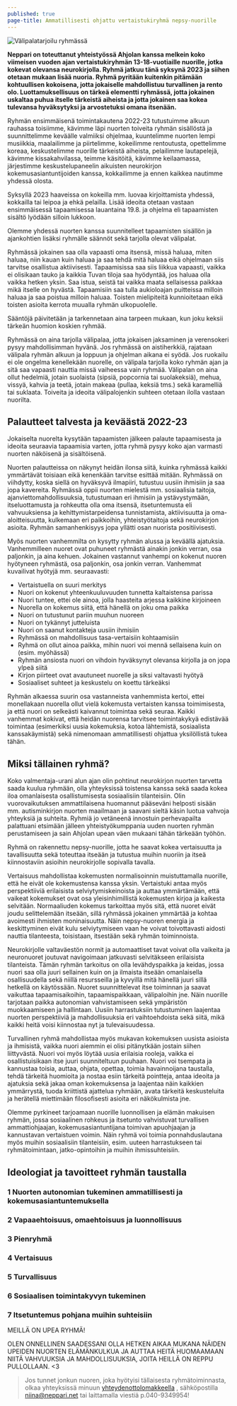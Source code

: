 ```yaml
---
published: true
page-title: Ammatillisesti ohjattu vertaistukiryhmä nepsy-nuorille
---
```


![Välipalatarjoilu ryhmässä]({{site.baseurl}}/uploaded-images/valipalatarjoilu-nuorten-ryhmassa.jpeg)

**Neppari on toteuttanut yhteistyössä Ahjolan kanssa melkein koko viimeisen vuoden ajan vertaistukiryhmän 13-18-vuotiaille nuorille, jotka kokevat olevansa neurokirjolla. Ryhmä jatkuu tänä syksynä 2023 ja siihen otetaan mukaan lisää nuoria. Ryhmä pyritään kuitenkin pitämään kohtuullisen kokoisena, jotta jokaiselle mahdollistuu turvallinen ja rento olo. Luottamuksellisuus on tärkeä elementti ryhmässä, jotta jokainen uskaltaa puhua itselle tärkeistä aiheista ja jotta jokainen saa kokea tulevansa hyväksytyksi ja arvostetuksi omana itsenään.**

Ryhmän ensimmäisenä toimintakautena 2022-23 tutustuimme alkuun rauhassa toisiimme, kävimme läpi nuorten toiveita ryhmän sisällöstä ja suunnittelimme keväälle valmiiksi ohjelmaa, kuuntelimme nuorten lempi musiikkia, maalailimme ja piirtelimme, kokeilimme rentoutusta, opettelimme koreaa, keskustelimme nuorille tärkeistä aiheista, pelailimme lautapelejä, kävimme kissakahvilassa, teimme käsitöitä, kävimme keilaamassa, järjestimme keskustelupaneelin aikuisten neurokirjon kokemusasiantuntijoiden kanssa, kokkailimme ja ennen kaikkea nautimme yhdessä olosta.

Syksyllä 2023 haaveissa on kokeilla mm. luovaa kirjoittamista yhdessä, kokkailla tai leipoa ja ehkä pelailla. Lisää ideoita otetaan vastaan ensimmäisessä tapaamisessa lauantaina 19.8. ja ohjelma eli tapaamisten sisältö lyödään silloin lukkoon. 

Olemme yhdessä nuorten kanssa suunnitelleet tapaamisten sisällön ja ajankohtien lisäksi ryhmälle säännöt sekä tarjolla olevat välipalat. 

Ryhmässä jokainen saa olla vapaasti oma itsensä, missä haluaa, miten haluaa, niin kauan kuin haluaa ja saa tehdä mitä haluaa eikä ohjelmaan siis tarvitse osallistua aktiivisesti. Tapaamisissa saa siis liikkua vapaasti, vaikka ei olisikaan tauko ja kaikkia Tuvan tiloja saa hyödyntää, jos haluaa olla vaikka hetken yksin. Saa istua, seistä tai vaikka maata sellaisessa paikkaa mikä itselle on hyvästä. Tapaamisiin saa tulla aukioloajan puitteissa milloin haluaa ja saa poistua milloin haluaa. Toisten mielipiteitä kunnioitetaan eikä toisten asioita kerrota muualla ryhmän ulkopuolelle. 

Sääntöjä päivitetään ja tarkennetaan aina tarpeen mukaan, kun joku keksii tärkeän huomion koskien ryhmää.

Ryhmässä on aina tarjolla välipalaa, jotta jokaisen jaksaminen ja verensokeri pysyy mahdollisimman hyvänä. Jos ryhmässä on aistiherkkiä, rajataan välipala ryhmän alkuun ja loppuun ja ohjelman aikana ei syödä. Jos ruokailu ei ole ongelma kenellekään nuorelle, on välipala tarjolla koko ryhmän ajan ja sitä saa vapaasti nauttia missä vaiheessa vain ryhmää. Välipalan on aina ollut hedelmiä, jotain suolaista (sipsiä, popcornia tai suolakeksiä), mehua, vissyä, kahvia ja teetä, jotain makeaa (pullaa, keksiä tms.) sekä karamelliä tai suklaata. Toiveita ja ideoita välipalojenkin suhteen otetaan ilolla vastaan nuorilta.


## Palautteet talvesta ja keväästä 2022-23

Jokaiselta nuorelta kysytään tapaamisten jälkeen palaute tapaamisesta ja ideoita seuraavia tapaamisia varten, jotta ryhmä pysyy koko ajan varmasti nuorten näköisenä ja sisältöisenä. 

Nuorten palautteissa on näkynyt heidän ilonsa siitä, kuinka ryhmässä kaikki ymmärtävät toisiaan eikä kenenkään tarvitse esittää mitään. Ryhmässä on viihdytty, koska siellä on hyväksyvä ilmapiiri, tutustuu uusiin ihmisiin ja saa jopa kavereita. Ryhmässä oppii nuorten mielestä mm. sosiaalisia taitoja, ajanviettomahdollisuuksia, tutustumaan eri ihmisiin ja ystävystymään, itseluottamusta ja rohkeutta olla oma itsensä, itsetuntemusta eli vahvuuksiensa ja kehittymistarpeidensa tunnistamista, aktiivisuutta ja oma-aloitteisuutta, kulkemaan eri paikkoihin, yhteistyötaitoja sekä neurokirjon asioita. Ryhmän samanhenkisyys jopa yllätti osan nuorista positiivisesti.

Myös nuorten vanhemmilta on kysytty ryhmän alussa ja keväällä ajatuksia. 
Vanhemmilleen nuoret ovat puhuneet ryhmästä ainakin jonkin verran, osa paljonkin, ja aina kehuen. Jokainen vastannut vanhempi on kokenut nuoren hyötyneen ryhmästä, osa paljonkin, osa jonkin verran. Vanhemmat kuvailivat hyötyjä mm. seuraavasti:
-	Vertaistuella on suuri merkitys
-	Nuori on kokenut yhteenkuuluvuuden tunnetta kaltaistensa parissa
-	Nuori tuntee, ettei ole ainoa, jolla haasteita arjessa kaikkine kirjoineen
-	Nuorella on kokemus siitä, että hänellä on joku oma paikka
-	Nuori on tutustunut pariin muuhun nuoreen
-	Nuori on tykännyt jutteluista
-	Nuori on saanut kontakteja uusiin ihmisiin
-	Ryhmässä on mahdollisuus tasa-vertaisiin kohtaamisiin
-	Ryhmä on ollut ainoa paikka, mihin nuori voi mennä sellaisena kuin on (esim. myöhässä)
-	Ryhmän ansiosta nuori on vihdoin hyväksynyt olevansa kirjolla ja on jopa ylpeä siitä
-	Kirjon piirteet ovat avautuneet nuorelle ja siksi valtavasti hyötyä
-	Sosiaaliset suhteet ja keskustelu on koettu tärkeäksi

Ryhmän alkaessa suurin osa vastanneista vanhemmista kertoi, ettei monellakaan nuorella ollut vielä kokemusta vertaisten kanssa toimimisesta, ja että nuori on selkeästi kaivannut toimintaa sekä seuraa. Kaikki vanhemmat kokivat, että heidän nuorensa tarvitsee toimintakykyä edistävää toimintaa (esimerkiksi uusia kokemuksia, kotoa lähtemistä, sosiaalista kanssakäymistä) sekä nimenomaan ammatillisesti ohjattua yksilöllistä tukea tähän. 


## Miksi tällainen ryhmä?

Koko valmentaja-urani alun ajan olin pohtinut neurokirjon nuorten tarvetta saada kuulua ryhmään, olla yhteyksissä toistensa kanssa sekä saada kokea iloa omanlaisesta osallistumisesta sosiaalisiin tilanteisiin. Olin vuorovaikutuksen ammattilaisena huomannut pääseväni helposti sisään mm. autisminkirjon nuorten maailmaan ja saavani sieltä käsin luotua vahvoja yhteyksiä ja suhteita. Ryhmiä jo vetäneenä innostuin perhevapailta palattuani etsimään jälleen yhteistyökumppania uuden nuorten ryhmän perustamiseen ja sain Ahjolan upean väen mukaani tähän tärkeään työhön.

Ryhmä on rakennettu nepsy-nuorille, jotta he saavat kokea vertaisuutta ja tavallisuutta sekä toteuttaa itseään ja tutustua muihin nuoriin ja itseä kiinnostaviin asioihin neurokirjolle sopivalla tavalla.

Vertaisuus mahdollistaa kokemusten normalisoinnin muistuttamalla nuorille, että he eivät ole kokemustensa kanssa yksin. Vertaistuki antaa myös perspektiiviä erilaisista selviytymiskeinoista ja auttaa ymmärtämään, että vaikeat kokemukset ovat osa yleisinhimillistä kokemusten kirjoa ja kaikesta selvitään. Normaaliuden kokemus tarkoittaa myös sitä, että nuoret eivät joudu selittelemään itseään, sillä ryhmässä jokainen ymmärtää ja kohtaa avoimesti ihmisten moninaisuutta. Näin nepsy-nuoren energia ja keskittyminen eivät kulu selviytymiseen vaan he voivat toivottavasti aidosti nauttia tilanteesta, toisistaan, itsestään sekä ryhmän toiminnoista. 

Neurokirjolle valtaväestön normit ja automaattiset tavat voivat olla vaikeita ja neuronuoret joutuvat navigoimaan jatkuvasti selvitäkseen erilaisista tilanteista. Tämän ryhmän tarkoitus on olla levähdyspaikka ja keidas, jossa nuori saa olla juuri sellainen kuin on ja ilmaista itseään omanlaisella osallisuudella sekä niillä resursseilla ja kyvyillä mitä hänellä juuri sillä hetkellä on käytössään. Nuoret suunnittelevat itse toiminnan ja saavat vaikuttaa tapaamisaikoihin, tapaamispaikkaan, välipaloihin jne. Näin nuorille tarjotaan paikka autonomian vahvistamiseen sekä ympäristön muokkaamiseen ja hallintaan. Uusiin harrastuksiin tutustuminen laajentaa nuorten perspektiiviä ja mahdollisuuksia eri vaihtoehdoista sekä siitä, mikä kaikki heitä voisi kiinnostaa nyt ja tulevaisuudessa.

Turvallinen ryhmä mahdollistaa myös mukavan kokemuksen uusista asioista ja ihmisistä, vaikka nuori aiemmin ei olisi pitänytkään jostain siihen liittyvästä. Nuori voi myös löytää uusia erilaisia rooleja, vaikka ei osallistuisikaan itse juuri suunniteltuun puuhaan. Nuori voi tsempata ja kannustaa toisia, auttaa, ohjata, opettaa, toimia havainnoijana taustalla, tehdä tärkeitä huomioita ja nostaa esiin tärkeitä pointteja, antaa ideoita ja ajatuksia sekä jakaa oman kokemuksensa ja laajentaa näin kaikkien ymmärrystä, tuoda kriittistä ajattelua ryhmään, avata tärkeitä keskusteluita ja herätellä miettimään filosofisesti asioita eri näkökulmista jne.

Olemme pyrkineet tarjoamaan nuorille luonnollisen ja elämän makuisen ryhmän, jossa sosiaalinen rohkeus ja itsetunto vahvistuvat turvallisen ammattiohjaajan, kokemusasiantuntijana toimivan apuohjaajan ja kannustavan vertaistuen voimin. Näin ryhmä voi toimia ponnahduslautana myös muihin sosiaalisiin tilanteisiin, esim. uuteen harrastukseen tai ryhmätoimintaan, jatko-opintoihin ja muihin ihmissuhteisiin.


## Ideologiat ja tavoitteet ryhmän taustalla

### 1 Nuorten autonomian tukeminen ammatillisesti ja kokemusasiantuntemuksella

### 2 Vapaaehtoisuus, omaehtoisuus ja luonnollisuus

### 3 Pienryhmä

### 4 Vertaisuus

### 5 Turvallisuus

### 6 Sosiaalisen toimintakyvyn tukeminen

### 7 Itsetuntemus pohjana muihin suhteisiin

MEILLÄ ON UPEA RYHMÄ!

OLEN ONNELLINEN SAADESSANI OLLA HETKEN AIKAA MUKANA NÄIDEN UPEIDEN NUORTEN ELÄMÄNKULKUA JA AUTTAA HEITÄ HUOMAAMAAN NIITÄ VAHVUUKSIA JA MAHDOLLISUUKSIA, JOITA HEILLÄ ON REPPU PULLOLLAAN. <3

> Jos tunnet jonkun nuoren, joka hyötyisi tällaisesta ryhmätoiminnasta, olkaa yhteyksissä minuun [yhteydenottolomakkeella](/ota-yhteytta) , sähköpostilla niina@neppari.net tai laittamalla viestiä p.040-9349954!
